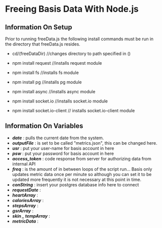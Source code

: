 # Freeing Basis Data With Node.js

## Information On Setup
Prior to running freeData.js the following install commands must be run in the directory that freeData.js resides.

*  cd/(freeDataDir) //changes directory to path specified in ()

*  npm install request //installs request module
*  npm install fs //installs fs module
*  npm install pg //installs pg module
*  npm install async //installs async module
*  npm install socket.io //installs socket.io module
*  npm install socket.io-client // installs socket.io-client module


## Information On Variables

*  _**date**_ : pulls the current date from the system.
*  _**outputFile**_ : is set to be called "metrics.json", this can be changed here.
*  _**usr**_ : put your user-name for basis account in here
*  _**psw**_ : put your password for basis account in here
*  _**access_token**_ : code response from server for authorizing data from internal API
*  _**freq**_ : is the amount of in between loops of the script run... Basis only updates metric data once per minute so although you can set it to be updated more frequently it is not necessary at this point in time.
*  _**conString**_ : insert your postgres database info here to connect
*  _**requestDate**_ : 
*  _**heartArray**_ : 
*  _**caloriesArray**_ : 
*  _**stepsArray**_ : 
*  _**gsrArray**_ : 
*  _**skin _ tempArray**_ : 
*  _**metricData**_ : 
